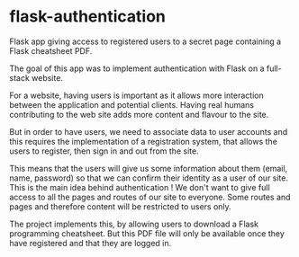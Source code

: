 # flask-authentication
Flask app giving access to registered users to a secret page containing a Flask cheatsheet PDF.

The goal of this app was to implement authentication with Flask on a full-stack website.

For a website, having users is important as it allows more interaction between the application and potential clients. 
Having real humans contributing to the web site adds more content and flavour to the site.

But in order to have users, we need to associate data to user accounts and this requires the implementation of a registration system,
that allows the users to register, then sign in and out from the site.

This means that the users will give us some information about them (email, name, password) so that we can confirm their identity as a user of our site.
This is the main idea behind authentication ! We don't want to give full access to all the pages and routes of our site to everyone. Some routes and 
pages and therefore content will be restricted to users only.

The project implements this, by allowing users to download a Flask programming cheatsheet. But this PDF file will only be available once they have registered
and that they are logged in.


